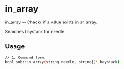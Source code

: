 # in_array
in_array -- Checks if a value exists in an array.

Searches haystack for needle.

## Usage
```sh
// 1. Command form.
bool sub::in_array(string needle, string[]* haystack)
```
